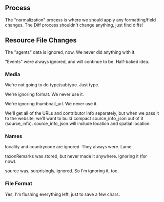 ## Process

The "normalization" process is where we should apply any formatting/field
changes. The Diff process shouldn't change anything, just find diffs!

## Resource File Changes

The "agents" data is ignored, now. We never did anything with it.

"Events" were always ignored, and will continue to be. Half-baked idea.

### Media

We're not going to do type/subtype. Just type.

We're ignoring format. We never use it.

We're ignoring thumbnail_url. We never use it.

We'll get all of the URLs and contributor info separately, but when we pass it
to the website, we'll want to build compact source_info_json out of it
(source_info). source_info_json will include location and spatial location.

### Names

locality and countrycode are ignored. They always were. Lame.

taxonRemarks was stored, but never made it anywhere. Ignoring it (for now).

source was, surprisingly, ignored. So I'm ignoring it, too.

### File Format

Yes, I'm flushing everything left, just to save a few chars.
